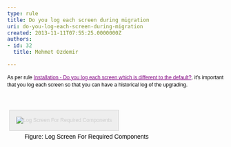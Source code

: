```yaml
---
type: rule
title: Do you log each screen during migration
uri: do-you-log-each-screen-during-migration
created: 2013-11-11T07:55:25.0000000Z
authors:
- id: 32
  title: Mehmet Ozdemir

---
```




<span class='intro'> <p><span style="color&#58;#000000;font-family&#58;verdana, sans-serif;font-size&#58;12px;line-height&#58;16.796875px;">As per rule&#160;</span><a href="http&#58;//www.ssw.com.au/ssw/Standards/Rules/RulestoBetterMicrosoftCRM.aspx#ScreenShot" style="font-family&#58;verdana, sans-serif;font-size&#58;12px;color&#58;purple;line-height&#58;16.796875px;">Installation - Do you log each screen which is different to the default?</a><span style="color&#58;#000000;font-family&#58;verdana, sans-serif;font-size&#58;12px;line-height&#58;16.796875px;">, it's important that you log each screen so that you can have a historical log of the upgrading.</span></p> </span>

<p>​</p><dt style="font-family&#58;verdana, sans-serif;font-size&#58;12px;line-height&#58;17px;border&#58;none;color&#58;#000000;"><img src="http&#58;//www.ssw.com.au/ssw/Standards/Rules/Images/CRM_LogScreenForRequiredComponent.gif" alt="Log Screen For Required Components" style="padding&#58;15px;margin&#58;5px;font-size&#58;1em;border&#58;1px solid #cccccc;color&#58;#cccccc;background-color&#58;#eeeeee;" /></dt><dd style="font-family&#58;verdana, sans-serif;line-height&#58;17px;border&#58;none;color&#58;#000000;">Figure&#58; Log Screen For Required Components</dd>


